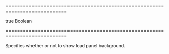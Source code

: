 ===========================================================================
<!--default-->true<!--/default-->
<!--type-->Boolean<!--/type-->
===========================================================================

<!--shortDescription-->
Specifies whether or not to show load panel background.
<!--/shortDescription-->

<!--fullDescription-->

<!--/fullDescription-->